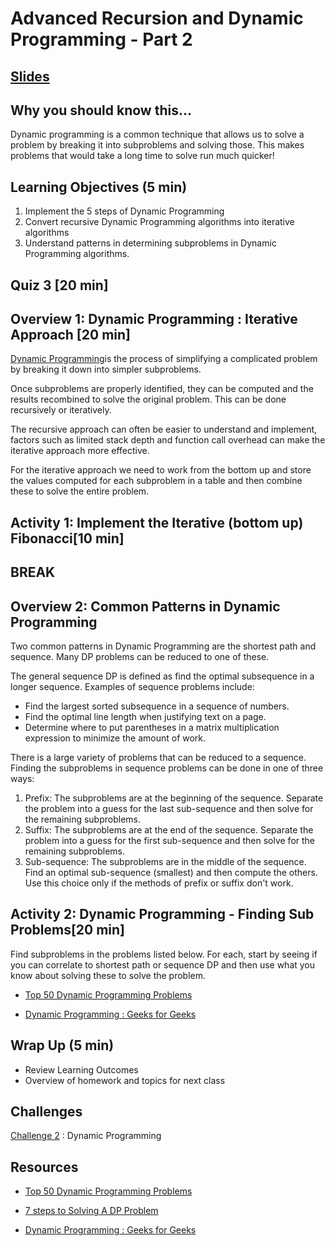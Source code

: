 # Advanced Recursion and Dynamic Programming - Part 2

## [Slides]( https://docs.google.com/presentation/d/1QoK6PMX0eiJ6XEQsKa5ZkU-_EJHZ-uG1Pc6attOBkAQ/edit?usp=sharing)

## Why you should know this...
Dynamic programming is a common technique that allows us to solve a problem by breaking it into subproblems and solving those.  This makes problems that would take a long time to solve run much quicker!


## Learning Objectives (5 min)

1. Implement the 5 steps of Dynamic Programming 
1. Convert recursive Dynamic Programming algorithms into iterative algorithms
1. Understand patterns in determining subproblems in Dynamic Programming algorithms. 

## Quiz 3 [20 min]

## Overview 1: Dynamic Programming : Iterative Approach [20 min]
[Dynamic Programming](https://en.wikipedia.org/wiki/Dynamic_programming)is the process of simplifying a complicated problem by breaking it down into simpler subproblems.

Once subproblems are properly identified, they can be computed and the results recombined to solve the original problem.  This can be done recursively or iteratively. 

The recursive approach can often be easier to understand and implement, factors such as limited stack depth and function call overhead can make the iterative approach more effective.   

For the iterative approach we need to work from the bottom up and store the values computed for each subproblem in a table and then combine these to solve the entire problem.     

## Activity 1: Implement the Iterative (bottom up) Fibonacci[10 min]

## BREAK

## Overview 2: Common Patterns in Dynamic Programming
Two common patterns in Dynamic Programming are the shortest path and sequence.  Many DP problems can be reduced to one of these. 

The general sequence DP is defined as find the optimal subsequence in a longer sequence. Examples of sequence problems include: 
- Find the largest sorted subsequence in a sequence of numbers.
- Find the optimal line length when justifying text on a page.
- Determine where to put parentheses in a matrix multiplication expression to minimize the amount of work. 

There is a large variety of problems that can be reduced to a sequence.  Finding the subproblems in sequence problems can be done in one of three ways: 
1. Prefix: The subproblems are at the beginning of the sequence. Separate the problem into a guess for the last sub-sequence and then solve for the remaining subproblems.
1. Suffix:  The subproblems are at the end of the sequence. Separate the problem into a guess for the first sub-sequence and then solve for the remaining subproblems.
1. Sub-sequence:  The subproblems are in the middle of the sequence. Find an optimal sub-sequence (smallest) and then compute the others.  Use this choice only if the methods of prefix or suffix don't work. 

## Activity 2: Dynamic Programming - Finding Sub Problems[20 min]

Find subproblems in the problems listed below.  For each, start by seeing if you can correlate to shortest path or sequence DP and then use what you know about solving these to solve the problem. 

- [Top 50 Dynamic Programming Problems](https://blog.usejournal.com/top-50-dynamic-programming-practice-problems-4208fed71aa3)

- [Dynamic Programming : Geeks for Geeks
](https://www.geeksforgeeks.org/fundamentals-of-algorithms/#DynamicProgramming)



## Wrap Up (5 min)

- Review Learning Outcomes
- Overview of homework and topics for next class


## Challenges
[Challenge 2](../Challenges/Challenges.md#challenge-4) : Dynamic Programming

## Resources
- [Top 50 Dynamic Programming Problems](https://blog.usejournal.com/top-50-dynamic-programming-practice-problems-4208fed71aa3)
- [7 steps to Solving A DP Problem](https://www.freecodecamp.org/news/follow-these-steps-to-solve-any-dynamic-programming-interview-problem-cc98e508cd0e/)

- [Dynamic Programming : Geeks for Geeks
](https://www.geeksforgeeks.org/fundamentals-of-algorithms/#DynamicProgramming)

